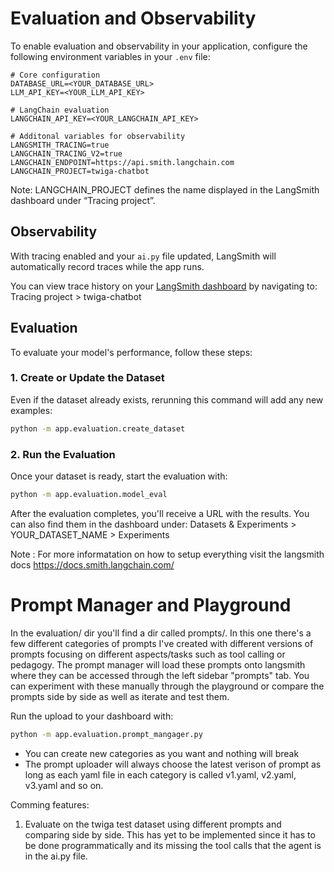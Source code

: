 
# Evaluation and Observability

To enable evaluation and observability in your application, configure the following environment variables in your `.env` file:

```env
# Core configuration
DATABASE_URL=<YOUR_DATABASE_URL>
LLM_API_KEY=<YOUR_LLM_API_KEY>

# LangChain evaluation
LANGCHAIN_API_KEY=<YOUR_LANGCHAIN_API_KEY>

# Additonal variables for observability
LANGSMITH_TRACING=true
LANGCHAIN_TRACING_V2=true
LANGCHAIN_ENDPOINT=https://api.smith.langchain.com
LANGCHAIN_PROJECT=twiga-chatbot
````
Note: LANGCHAIN_PROJECT defines the name displayed in the LangSmith dashboard under “Tracing project”.

## Observability

With tracing enabled and your `ai.py` file updated, LangSmith will automatically record traces while the app runs.

You can view trace history on your [LangSmith dashboard](https://smith.langchain.com) by navigating to:
Tracing project > twiga-chatbot

## Evaluation
To evaluate your model's performance, follow these steps:

### 1. Create or Update the Dataset

Even if the dataset already exists, rerunning this command will add any new examples:

```bash
python -m app.evaluation.create_dataset
```

### 2. Run the Evaluation

Once your dataset is ready, start the evaluation with:

```bash
python -m app.evaluation.model_eval
```
After the evaluation completes, you'll receive a URL with the results. You can also find them in the dashboard under:
Datasets & Experiments > YOUR_DATASET_NAME > Experiments

Note : For more informatation on how to setup everything visit the langsmith docs https://docs.smith.langchain.com/

# Prompt Manager and Playground

In the evaluation/ dir you'll find a dir called prompts/. In this one there's a few different categories of prompts I've created with different versions of prompts focusing on different aspects/tasks such as tool calling or pedagogy. The prompt manager will load these prompts onto langsmith where they can be accessed through the left sidebar "prompts" tab. You can experiment with these manually through the playground or compare the prompts side by side as well as iterate and test them.

Run the upload to your dashboard with:
```bash
python -m app.evaluation.prompt_mangager.py
```

- You can create new categories as you want and nothing will break
- The prompt uploader will always choose the latest verison of prompt as long as each yaml file in each category is called v1.yaml, v2.yaml, v3.yaml and so on.

Comming features:
1. Evaluate on the twiga test dataset using different prompts and comparing side by side. This has yet to be implemented since it has to be done programmatically and its missing the tool calls that the agent is in the ai.py file. 